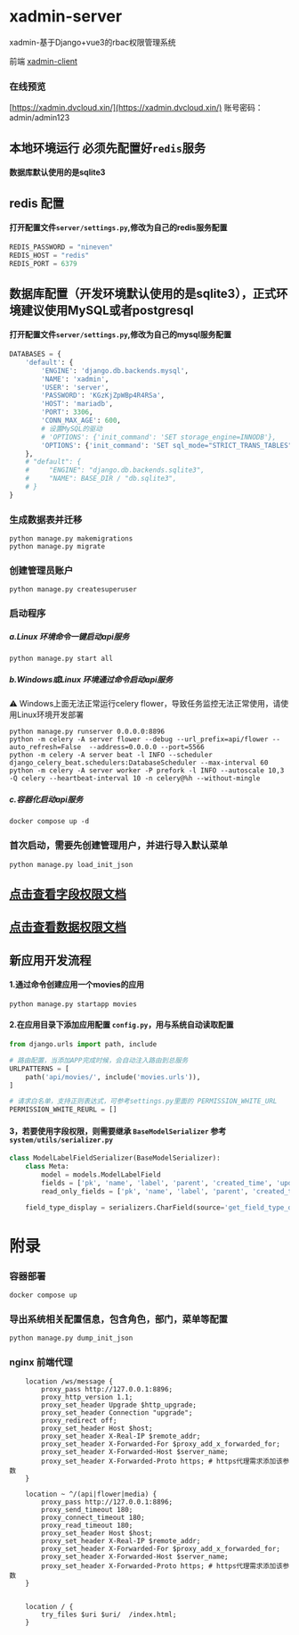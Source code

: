# xadmin-server

xadmin-基于Django+vue3的rbac权限管理系统

前端 [xadmin-client](https://github.com/nineaiyu/xadmin-client)

### 在线预览

[https://xadmin.dvcloud.xin/](https://xadmin.dvcloud.xin/)
账号密码：admin/admin123

## 本地环境运行 必须先配置好```redis```服务

#### 数据库默认使用的是sqlite3

## redis 配置

#### 打开配置文件```server/settings.py```,修改为自己的redis服务配置

```python
REDIS_PASSWORD = "nineven"
REDIS_HOST = "redis"
REDIS_PORT = 6379
```

## 数据库配置（开发环境默认使用的是sqlite3），正式环境建议使用MySQL或者postgresql

#### 打开配置文件```server/settings.py```,修改为自己的mysql服务配置

```python
DATABASES = {
    'default': {
        'ENGINE': 'django.db.backends.mysql',
        'NAME': 'xadmin',
        'USER': 'server',
        'PASSWORD': 'KGzKjZpWBp4R4RSa',
        'HOST': 'mariadb',
        'PORT': 3306,
        'CONN_MAX_AGE': 600,
        # 设置MySQL的驱动
        # 'OPTIONS': {'init_command': 'SET storage_engine=INNODB'},
        'OPTIONS': {'init_command': 'SET sql_mode="STRICT_TRANS_TABLES"', 'charset': 'utf8mb4'}
    },
    # "default": {
    #     "ENGINE": "django.db.backends.sqlite3",
    #     "NAME": BASE_DIR / "db.sqlite3",
    # }
}
```

### 生成数据表并迁移

```shell
python manage.py makemigrations
python manage.py migrate
```

### 创建管理员账户

```shell
python manage.py createsuperuser
```

### 启动程序

##### a.Linux 环境命令一键启动api服务

```shell
python manage.py start all
```

##### b.Windows或Linux 环境通过命令启动api服务
⚠️ Windows上面无法正常运行celery flower，导致任务监控无法正常使用，请使用Linux环境开发部署
```shell
python manage.py runserver 0.0.0.0:8896
python -m celery -A server flower --debug --url_prefix=api/flower --auto_refresh=False  --address=0.0.0.0 --port=5566
python -m celery -A server beat -l INFO --scheduler django_celery_beat.schedulers:DatabaseScheduler --max-interval 60
python -m celery -A server worker -P prefork -l INFO --autoscale 10,3 -Q celery --heartbeat-interval 10 -n celery@%h --without-mingle
```

##### c.容器化启动api服务

```shell
docker compose up -d
```

### 首次启动，需要先创建管理用户，并进行导入默认菜单

```shell
python manage.py load_init_json
```
## [点击查看字段权限文档](docs/field-permission.md)
## [点击查看数据权限文档](docs/data-permission.md)

## 新应用开发流程

#### 1.通过命令创建应用一个movies的应用

```shell
python manage.py startapp movies
```

#### 2.在应用目录下添加应用配置 ```config.py```，用与系统自动读取配置

```python
from django.urls import path, include

# 路由配置，当添加APP完成时候，会自动注入路由到总服务
URLPATTERNS = [
    path('api/movies/', include('movies.urls')),
]

# 请求白名单，支持正则表达式，可参考settings.py里面的 PERMISSION_WHITE_URL
PERMISSION_WHITE_REURL = []

```

#### 3，若要使用字段权限，则需要继承 ```BaseModelSerializer``` 参考 ```system/utils/serializer.py```

```python
class ModelLabelFieldSerializer(BaseModelSerializer):
    class Meta:
        model = models.ModelLabelField
        fields = ['pk', 'name', 'label', 'parent', 'created_time', 'updated_time', 'field_type_display']
        read_only_fields = ['pk', 'name', 'label', 'parent', 'created_time', 'updated_time']

    field_type_display = serializers.CharField(source='get_field_type_display', read_only=True)
```

# 附录

### 容器部署

```shell
docker compose up
```

### 导出系统相关配置信息，包含角色，部门，菜单等配置

```shell
python manage.py dump_init_json
```

### nginx 前端代理

```shell
    location /ws/message {
        proxy_pass http://127.0.0.1:8896;
        proxy_http_version 1.1;
        proxy_set_header Upgrade $http_upgrade;
        proxy_set_header Connection "upgrade";
        proxy_redirect off;
        proxy_set_header Host $host;
        proxy_set_header X-Real-IP $remote_addr;
        proxy_set_header X-Forwarded-For $proxy_add_x_forwarded_for;
        proxy_set_header X-Forwarded-Host $server_name;
        proxy_set_header X-Forwarded-Proto https; # https代理需求添加该参数
    }

    location ~ ^/(api|flower|media) {
        proxy_pass http://127.0.0.1:8896;
        proxy_send_timeout 180;
        proxy_connect_timeout 180;
        proxy_read_timeout 180;
        proxy_set_header Host $host;
        proxy_set_header X-Real-IP $remote_addr;
        proxy_set_header X-Forwarded-For $proxy_add_x_forwarded_for;
        proxy_set_header X-Forwarded-Host $server_name;
        proxy_set_header X-Forwarded-Proto https; # https代理需求添加该参数
    }


    location / {
        try_files $uri $uri/  /index.html;
    }

```